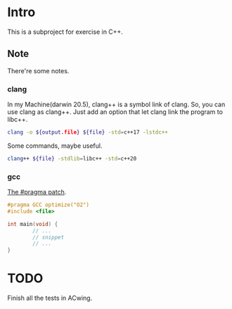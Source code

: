# Intro

This is a subproject for exercise in C++.

## Note

There're some notes.

### clang

In my Machine(darwin 20.5), clang++ is a symbol link of clang.
So, you can use clang as clang++. Just add an option that let clang
link the program to libc++.

```zsh
clang -o ${output.file} ${file} -std=c++17 -lstdc++
```

Some commands, maybe useful.

```zsh
clang++ ${file} -stdlib=libc++ -std=c++20
```
### gcc

[The #pragma patch](https://gcc.gnu.org/legacy-ml/gcc-patches/2008-06/msg01435.html).

```c
#pragma GCC optimize("O2")
#include <file>

int main(void) {
        // ...
        // snippet
        // ...
}
```

# TODO

Finish all the tests in ACwing.
